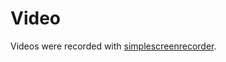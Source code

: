 # Video

Videos were recorded with [simplescreenrecorder](https://github.com/mxochicale/tools/tree/main/simplescreenrecorder).

